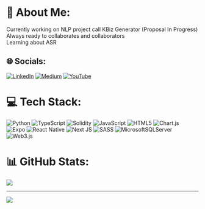 # 💫 About Me:
Currently working on NLP project call KBiz Generator  (Proposal In Progress)<br>Always ready to collaborates and collaborators<br>Learning about ASR<br>


## 🌐 Socials:
[![LinkedIn](https://img.shields.io/badge/LinkedIn-%230077B5.svg?logo=linkedin&logoColor=white)](https://linkedin.com/in/https://www.linkedin.com/in/heang-seavleu-b97145219/) [![Medium](https://img.shields.io/badge/Medium-12100E?logo=medium&logoColor=white)](https://medium.com/@https://medium.com/@seavleuheang) [![YouTube](https://img.shields.io/badge/YouTube-%23FF0000.svg?logo=YouTube&logoColor=white)](https://youtube.com/@https://www.youtube.com/@freeknowledges) 

# 💻 Tech Stack:
![Python](https://img.shields.io/badge/python-3670A0?style=for-the-badge&logo=python&logoColor=ffdd54) ![TypeScript](https://img.shields.io/badge/typescript-%23007ACC.svg?style=for-the-badge&logo=typescript&logoColor=white) ![Solidity](https://img.shields.io/badge/Solidity-%23363636.svg?style=for-the-badge&logo=solidity&logoColor=white) ![JavaScript](https://img.shields.io/badge/javascript-%23323330.svg?style=for-the-badge&logo=javascript&logoColor=%23F7DF1E) ![HTML5](https://img.shields.io/badge/html5-%23E34F26.svg?style=for-the-badge&logo=html5&logoColor=white)  ![Chart.js](https://img.shields.io/badge/chart.js-F5788D.svg?style=for-the-badge&logo=chart.js&logoColor=white) ![Expo](https://img.shields.io/badge/expo-1C1E24?style=for-the-badge&logo=expo&logoColor=#D04A37) ![React Native](https://img.shields.io/badge/react_native-%2320232a.svg?style=for-the-badge&logo=react&logoColor=%2361DAFB) ![Next JS](https://img.shields.io/badge/Next-black?style=for-the-badge&logo=next.js&logoColor=white) ![SASS](https://img.shields.io/badge/SASS-hotpink.svg?style=for-the-badge&logo=SASS&logoColor=white)   ![MicrosoftSQLServer](https://img.shields.io/badge/Microsoft%20SQL%20Server-CC2927?style=for-the-badge&logo=microsoft%20sql%20server&logoColor=white) ![Web3.js](https://img.shields.io/badge/web3.js-F16822?style=for-the-badge&logo=web3.js&logoColor=white)
# 📊 GitHub Stats:
<!--![](https://github-readme-stats.vercel.app/api?username=seavleu&theme=radical&hide_border=false&include_all_commits=true&count_private=true)<br/> -->
<!--![](https://github-readme-streak-stats.herokuapp.com/?user=seavleu&theme=radical&hide_border=false)<br/> -->
![](https://github-readme-stats.vercel.app/api/top-langs/?username=seavleu&theme=radical&hide_border=false&include_all_commits=true&count_private=true&layout=compact)
 
---
[![](https://visitcount.itsvg.in/api?id=seavleu&icon=0&color=0)](https://visitcount.itsvg.in)

<!-- Proudly created with GPRM ( https://gprm.itsvg.in ) -->

